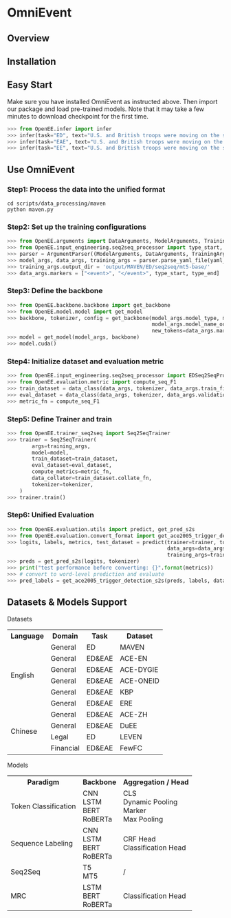 # OmniEvent

## Overview
 

## Installation

## Easy Start
Make sure you have installed OmniEvent as instructed above. Then import our package and load pre-trained models.
Note that it may take a few minutes to download checkpoint for the first time. 

```python
>>> from OpenEE.infer import infer
>>> infer(task="ED", text="U.S. and British troops were moving on the strategic southern port city of Basra Saturday after a massive aerial assault pounded Baghdad at dawn")
>>> infer(task="EAE", text="U.S. and British troops were moving on the strategic southern port city of Basra Saturday after a massive aerial assault pounded Baghdad at dawn")
>>> infer(task="EE", text="U.S. and British troops were moving on the strategic southern port city of Basra Saturday after a massive aerial assault pounded Baghdad at dawn")
```

## Use OmniEvent

### Step1: Process the data into the unified format
```shell
cd scripts/data_processing/maven
python maven.py
```

### Step2: Set up the training configurations

```python
>>> from OpenEE.arguments import DataArguments, ModelArguments, TrainingArguments, ArgumentParser
>>> from OpenEE.input_engineering.seq2seq_processor import type_start, type_end
>>> parser = ArgumentParser((ModelArguments, DataArguments, TrainingArguments))
>>> model_args, data_args, training_args = parser.parse_yaml_file(yaml_file="config/ed/s2s/maven.yaml")
>>> training_args.output_dir = 'output/MAVEN/ED/seq2seq/mt5-base/'
>>> data_args.markers = ["<event>", "</event>", type_start, type_end]
```

### Step3: Define the backbone

```python
>>> from OpenEE.backbone.backbone import get_backbone
>>> from OpenEE.model.model import get_model
>>> backbone, tokenizer, config = get_backbone(model_args.model_type, model_args.model_name_or_path,
                                               model_args.model_name_or_path, data_args.markers,
                                               new_tokens=data_args.markers)
>>> model = get_model(model_args, backbone)
>>> model.cuda()
```

### Step4: Initialize dataset and evaluation metric

```python
>>> from OpenEE.input_engineering.seq2seq_processor import EDSeq2SeqProcessor
>>> from OpenEE.evaluation.metric import compute_seq_F1
>>> train_dataset = data_class(data_args, tokenizer, data_args.train_file)
>>> eval_dataset = data_class(data_args, tokenizer, data_args.validation_file)
>>> metric_fn = compute_seq_F1
```
### Step5: Define Trainer and train

```python
>>> from OpenEE.trainer_seq2seq import Seq2SeqTrainer
>>> trainer = Seq2SeqTrainer(
        args=training_args,
        model=model,
        train_dataset=train_dataset,
        eval_dataset=eval_dataset,
        compute_metrics=metric_fn,
        data_collator=train_dataset.collate_fn,
        tokenizer=tokenizer,
    )
>>> trainer.train()
```

### Step6: Unified Evaluation
```python
>>> from OpenEE.evaluation.utils import predict, get_pred_s2s
>>> from OpenEE.evaluation.convert_format import get_ace2005_trigger_detection_s2s
>>> logits, labels, metrics, test_dataset = predict(trainer=trainer, tokenizer=tokenizer, data_class=data_class,
                                                    data_args=data_args, data_file=data_args.test_file,
                                                    training_args=training_args)
>>> preds = get_pred_s2s(logits, tokenizer)
>>> print("test performance before converting: {}".format(metrics))
>>> # convert to word-level prediction and evaluate
>>> pred_labels = get_ace2005_trigger_detection_s2s(preds, labels, data_args.test_file, data_args, None)
```

## Datasets & Models Support

Datasets
<table>
	<tr>
	    <th>Language</th>
	    <th>Domain</th>
	    <th>Task</th>  
	    <th>Dataset</th>  
	</tr >
	<tr >
	    <td rowspan="6">English</td>
	    <td>General</td>
	    <td>ED</td>
	    <td>MAVEN</td>
	</tr>
	<tr>
	    <td>General</td>
	    <td>ED&EAE</td>
	    <td>ACE-EN</td>
	</tr>
	<tr>
	    <td>General</td>
	    <td>ED&EAE</td>
	    <td>ACE-DYGIE</td>
	</tr>
	<tr>
	    <td>General</td>
	    <td>ED&EAE</td>
	    <td>ACE-ONEID</td>
	</tr>
	<tr>
 	    <td>General</td>
	    <td>ED&EAE</td>
	    <td>KBP</td>
	</tr>
	<tr>
 	    <td>General</td>
	    <td>ED&EAE</td>
	    <td>ERE</td>
	</tr>
	<tr>
	    <td rowspan="4">Chinese</td>
	    <td>General</td>
	    <td>ED&EAE</td>
	    <td>ACE-ZH</td>
	</tr>
	<tr>
	    <td>General</td>
	    <td>ED&EAE</td>
	    <td>DuEE</td>
	</tr>
	<tr>
	    <td >Legal</td>
	    <td>ED</td>
	    <td>LEVEN</td>
	</tr>
	<tr>
	    <td >Financial</td>
	    <td>ED&EAE</td>
	    <td>FewFC</td>

</table>

Models
<table>
	<tr>
	    <th>Paradigm</th>
	    <th>Backbone</th>
	    <th>Aggregation / Head</th>  
	</tr >
	<tr >
	    <td>Token Classification </td>
	    <td>CNN <br> LSTM <br> BERT <br> RoBERTa </td>
	    <td>CLS <br> Dynamic Pooling <br> Marker <br> Max Pooling</td>
	</tr>
	<tr >
	    <td>Sequence Labeling </td>
	    <td>CNN <br> LSTM <br> BERT <br> RoBERTa </td>
	    <td> CRF Head <br> Classification Head </td>
	</tr>
	<tr >
	    <td>Seq2Seq </td>
	    <td>T5 <br> MT5 </td>
	    <td> / </td>
	</tr>
	<tr >
	    <td>MRC </td>
	    <td>LSTM <br> BERT <br> RoBERTa </td>
	    <td> Classification Head </td>
	</tr>


</table>